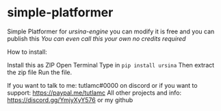 # simple-platformer
Simple Platformer for *ursina-engine* you can modify it is free and you can publish this *You can even call this your own no credits required*

How to install:

Install this as ZIP
Open Terminal
Type in `pip install ursina`
Then extract the zip file
Run the file.

If you want to talk to me: tutlamc#0000 on discord or
if you want to support: https://paypal.me/tutlamc
All other projects and info: https://discord.gg/YmjyXyY576 or my github



